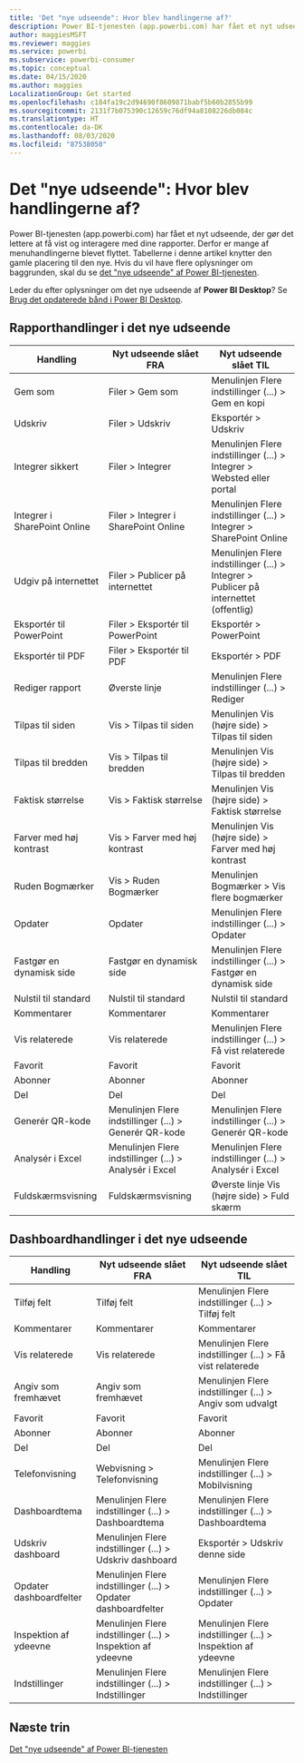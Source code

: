 ```yaml
---
title: 'Det "nye udseende": Hvor blev handlingerne af?'
description: Power BI-tjenesten (app.powerbi.com) har fået et nyt udseende, og mange handlinger er blevet flyttet. Denne artikel indeholder tabeller, der knytter de gamle placeringer til den nye.
author: maggiesMSFT
ms.reviewer: maggies
ms.service: powerbi
ms.subservice: powerbi-consumer
ms.topic: conceptual
ms.date: 04/15/2020
ms.author: maggies
LocalizationGroup: Get started
ms.openlocfilehash: c184fa19c2d94690f8609871babf5b60b2855b99
ms.sourcegitcommit: 2131f7b075390c12659c76df94a8108226db084c
ms.translationtype: HT
ms.contentlocale: da-DK
ms.lasthandoff: 08/03/2020
ms.locfileid: "87538050"
---
```

# <a name="the-new-look-where-did-the-actions-go"></a>Det "nye udseende": Hvor blev handlingerne af?

Power BI-tjenesten (app.powerbi.com) har fået et nyt udseende, der gør det lettere at få vist og interagere med dine rapporter. Derfor er mange af menuhandlingerne blevet flyttet. Tabellerne i denne artikel knytter den gamle placering til den nye. Hvis du vil have flere oplysninger om baggrunden, skal du se [det "nye udseende" af Power BI-tjenesten](service-new-look.md).

Leder du efter oplysninger om det nye udseende af **Power BI Desktop**? Se [Brug det opdaterede bånd i Power BI Desktop](../create-reports/desktop-ribbon.md).

## <a name="report-actions-in-the-new-look"></a>Rapporthandlinger i det nye udseende

|Handling  |Nyt udseende slået FRA  |Nyt udseende slået TIL  |
|---------|---------|---------|
| Gem som | Filer > Gem som  | Menulinjen Flere indstillinger (...) > Gem en kopi |
| Udskriv | Filer > Udskriv | Eksportér > Udskriv |
| Integrer sikkert | Filer > Integrer | Menulinjen Flere indstillinger (...) > Integrer > Websted eller portal |
| Integrer i SharePoint Online | Filer > Integrer i SharePoint Online | Menulinjen Flere indstillinger (...) > Integrer > SharePoint Online |
| Udgiv på internettet | Filer > Publicer på internettet | Menulinjen Flere indstillinger (...) > Integrer > Publicer på internettet (offentlig) |
| Eksportér til PowerPoint | Filer > Eksportér til PowerPoint | Eksportér > PowerPoint |
| Eksportér til PDF | Filer > Eksportér til PDF | Eksportér > PDF |
|Rediger rapport  | Øverste linje   | Menulinjen Flere indstillinger (...) > Rediger |
| Tilpas til siden | Vis > Tilpas til siden | Menulinjen Vis (højre side) > Tilpas til siden |
| Tilpas til bredden | Vis > Tilpas til bredden | Menulinjen Vis (højre side) > Tilpas til bredden |
| Faktisk størrelse | Vis > Faktisk størrelse | Menulinjen Vis (højre side) > Faktisk størrelse |
| Farver med høj kontrast | Vis > Farver med høj kontrast | Menulinjen Vis (højre side) > Farver med høj kontrast |
| Ruden Bogmærker | Vis > Ruden Bogmærker |  Menulinjen Bogmærker > Vis flere bogmærker |
| Opdater | Opdater | Menulinjen Flere indstillinger (...) > Opdater |
| Fastgør en dynamisk side | Fastgør en dynamisk side | Menulinjen Flere indstillinger (...) > Fastgør en dynamisk side |
| Nulstil til standard | Nulstil til standard | Nulstil til standard |
| Kommentarer | Kommentarer | Kommentarer |
| Vis relaterede | Vis relaterede | Menulinjen Flere indstillinger (...) > Få vist relaterede |
| Favorit | Favorit | Favorit |
| Abonner | Abonner |Abonner |
| Del | Del | Del |
| Generér QR-kode | Menulinjen Flere indstillinger (...) > Generér QR-kode | Menulinjen Flere indstillinger (...) > Generér QR-kode |
| Analysér i Excel | Menulinjen Flere indstillinger (...) > Analysér i Excel | Menulinjen Flere indstillinger (...) > Analysér i Excel |
| Fuldskærmsvisning | Fuldskærmsvisning | Øverste linje Vis (højre side) > Fuld skærm |

## <a name="dashboard-actions-in-the-new-look"></a>Dashboardhandlinger i det nye udseende

|Handling  |Nyt udseende slået FRA  |Nyt udseende slået TIL  |
|---------|---------|---------|
| Tilføj felt | Tilføj felt | Menulinjen Flere indstillinger (...) > Tilføj felt |
| Kommentarer | Kommentarer | Kommentarer |
| Vis relaterede | Vis relaterede | Menulinjen Flere indstillinger (...) > Få vist relaterede |
| Angiv som fremhævet | Angiv som fremhævet| Menulinjen Flere indstillinger (...) > Angiv som udvalgt|
| Favorit | Favorit | Favorit |
| Abonner | Abonner |Abonner |
| Del | Del | Del |
| Telefonvisning | Webvisning > Telefonvisning | Menulinjen Flere indstillinger (...) > Mobilvisning |
| Dashboardtema | Menulinjen Flere indstillinger (...) > Dashboardtema | Menulinjen Flere indstillinger (...) > Dashboardtema |
| Udskriv dashboard | Menulinjen Flere indstillinger (...) > Udskriv dashboard | Eksportér > Udskriv denne side |
| Opdater dashboardfelter | Menulinjen Flere indstillinger (...) > Opdater dashboardfelter | Menulinjen Flere indstillinger (...) > Opdater |
| Inspektion af ydeevne | Menulinjen Flere indstillinger (...) > Inspektion af ydeevne | Menulinjen Flere indstillinger (...) > Inspektion af ydeevne |
| Indstillinger | Menulinjen Flere indstillinger (...) > Indstillinger | Menulinjen Flere indstillinger (...) > Indstillinger |

## <a name="next-steps"></a>Næste trin

[Det "nye udseende" af Power BI-tjenesten](service-new-look.md)
